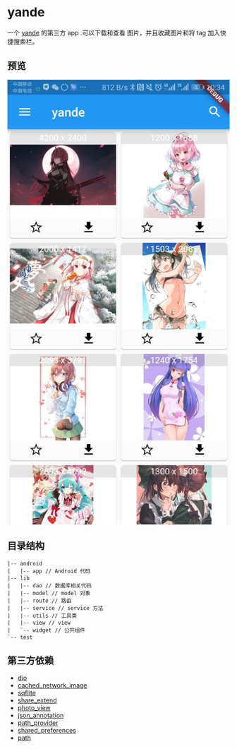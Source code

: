 # yande

一个 [yande](http://yande.re) 的第三方 app .可以下载和查看 图片，并且收藏图片和将 tag 加入快捷搜索栏。

## 预览

![](https://raw.githubusercontent.com/xiao-po/readme_image/master/image/yandeIndexPage.jpg)

## 目录结构

```
|-- android
|   |-- app // Android 代码
|-- lib
|   |-- dao // 数据库相关代码
|   |-- model // model 对象
|   |-- route // 路由 
|   |-- service // service 方法
|   |-- utils // 工具类
|   |-- view // view 
|   `-- widget // 公共组件
`-- test
```

## 第三方依赖

*  [dio](https://pub.dartlang.org/packages/dio)
*  [cached_network_image](https://pub.dartlang.org/packages/cached_network_image)
*  [sqflite](https://pub.dartlang.org/packages/sqflite)
*  [share_extend](https://pub.dartlang.org/packages/share_extend)
*  [photo_view](https://pub.dartlang.org/packages/photo_view)
*  [json_annotation](https://pub.dartlang.org/packages/json_annotation)
*  [path_provider](https://pub.dartlang.org/packages/path_provider)
*  [shared_preferences](https://pub.dartlang.org/packages/shared_preferences)
*  [path](https://pub.dartlang.org/packages/path)


